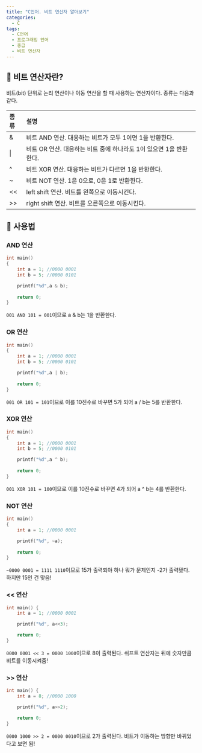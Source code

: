 ```yaml
---
title: "C언어. 비트 연산자 알아보기"
categories:
  - C
tags:
  - C언어
  - 프로그래밍 언어
  - 중급
  - 비트 연산자
---
```


## 🌟 비트 연산자란?

비트(bit) 단위로 논리 연산이나 이동 연산을 할 때 사용하는 연산자이다. 종류는 다음과 같다.

| 종류 | 설명                                                         |
| :--- | :----------------------------------------------------------- |
| &    | 비트 AND 연산. 대응하는 비트가 모두 1이면 1을 반환한다.      |
| \|   | 비트 OR 연산. 대응하는 비트 중에 하나라도 1이 있으면 1을 반환한다. |
| ^    | 비트 XOR 연산. 대응하는 비트가 다르면 1을 반환한다.          |
| ~    | 비트 NOT 연산. 1은 0으로, 0은 1로 반환한다.                  |
| <<   | left shift 연산. 비트를 왼쪽으로 이동시킨다.                 |
| >>   | right shift 연산. 비트를 오른쪽으로 이동시킨다.              |



## 🌟 사용법

### AND 연산

```c
int main()
{
    int a = 1; //0000 0001
	int b = 5; //0000 0101

	printf("%d",a & b);
    
    return 0;
}
```

`001 AND 101 = 001`이므로 a & b는 1을 반환한다.



### OR 연산

```c
int main()
{
    int a = 1; //0000 0001
	int b = 5; //0000 0101

	printf("%d",a | b);
    
    return 0;
}
```

`001 OR 101 = 101`이므로 이를 10진수로 바꾸면 5가 되어 a / b는 5를 반환한다.



### XOR 연산

```c
int main()
{
    int a = 1; //0000 0001
	int b = 5; //0000 0101

	printf("%d",a ^ b);
    
    return 0;
}
```

`001 XOR 101 = 100`이므로 이를 10진수로 바꾸면 4가 되어 a ^ b는 4를 반환한다.



### NOT 연산

```c
int main()
{
    int a = 1; //0000 0001

	printf("%d", ~a); 
    
    return 0;
}
```

`~0000 0001 = 1111 1110`이므로 15가 출력되야 하나 뭐가 문제인지 -2가 출력됐다. 하지만 15인 건 맞음!



### << 연산

```c
int main() {
	int a = 1; //0000 0001

	printf("%d", a<<3);

	return 0;
}
```

`0000 0001 << 3 = 0000 1000`이므로 8이 출력된다. 쉬프트 연산자는 뒤에 숫자만큼 비트를 이동시켜줌!



### >> 연산

```c
int main() {
	int a = 8; //0000 1000

	printf("%d", a>>2);

	return 0;
}
```

`0000 1000 >> 2 = 0000 0010`이므로 2가 출력된다. 비트가 이동하는 방향만 바뀌었다고 보면 됨!

